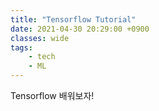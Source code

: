 ```yaml
---
title: "Tensorflow Tutorial"
date: 2021-04-30 20:29:00 +0900
classes: wide
tags:
    - tech
    - ML
---
```

Tensorflow 배워보자!